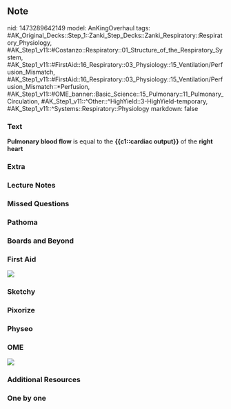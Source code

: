 ## Note
nid: 1473289642149
model: AnKingOverhaul
tags: #AK_Original_Decks::Step_1::Zanki_Step_Decks::Zanki_Respiratory::Respiratory_Physiology, #AK_Step1_v11::#Costanzo::Respiratory::01_Structure_of_the_Respiratory_System, #AK_Step1_v11::#FirstAid::16_Respiratory::03_Physiology::15_Ventilation/Perfusion_Mismatch, #AK_Step1_v11::#FirstAid::16_Respiratory::03_Physiology::15_Ventilation/Perfusion_Mismatch::*Perfusion, #AK_Step1_v11::#OME_banner::Basic_Science::15_Pulmonary::11_Pulmonary_Circulation, #AK_Step1_v11::^Other::^HighYield::3-HighYield-temporary, #AK_Step1_v11::^Systems::Respiratory::Physiology
markdown: false

### Text
<b>Pulmonary blood flow</b> is equal to the <b>{{c1::cardiac
output}}</b> of the <b>right heart</b>

### Extra


### Lecture Notes


### Missed Questions


### Pathoma


### Boards and Beyond


### First Aid
<img src="tmpA8PqVT.png">

### Sketchy


### Pixorize


### Physeo


### OME
<div class="ome-widget">
  <a href=
  "https://onlinemeded.org/spa/pulmonary/pulmonary-circulation/acquire?ref=anki">
  <img src="_OME_AnkiFlashcards_Lesson_2.png"></a>
</div>

### Additional Resources


### One by one

